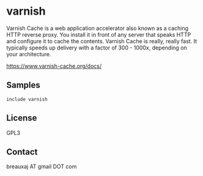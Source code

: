 varnish
=======

Varnish Cache is a web application accelerator also known as a caching HTTP
reverse proxy. You install it in front of any server that speaks HTTP and
configure it to cache the contents. Varnish Cache is really, really fast. It
typically speeds up delivery with a factor of 300 - 1000x, depending on your
architecture.

https://www.varnish-cache.org/docs/

Samples
-------
```
include varnish
```

License
-------
GPL3

Contact
-------
breauxaj AT gmail DOT com
